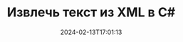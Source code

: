 ---
############################# Static ############################
layout: "auto-gen-parser"
date: 2024-02-13T17:01:13
draft: false
otherformats: 

############################# Head ############################
head_title: "Извлечь текст из XML в C#"
head_description: "Быстро извлекайте текст из файла XML в C#. Сохраните новый документ, содержащий выбранные страницы, с помощью API слияния документов."

############################# Header ############################
title: "Извлечь текст из XML в C#"
description: "Извлеките текст из XML с помощью нескольких строк кода .NET."
bg_image: "https://cms.admin.containerize.com/templates/aspose/App_Themes/V3/images/bg/header1.png"
bg_overlay: false
button:
    enable: true
    icon: "fas fa-arrow-down"
    label: "Скачать бесплатную пробную версию"
    link: "https://downloads.groupdocs.com/parser/net"

############################# SubMenu ############################
submenu:
    enable: true

    left:
        img_alt: "GroupDocs.Parser for .NET"
        image: "https://cms.admin.containerize.com/templates/groupdocs/images/product-logos/90x90-noborder/groupdocs-parser-net.png"
        product: "GroupDocs.Parser"
        platform: ".NET"

    middle:
        button:

            # button loop
            - link: "https://apireference.groupdocs.com/parser/net"
              text: "Справочник по API"

            # button loop
            - link: "https://github.com/groupdocs-parser"
              text: "Примеры кода"

            # button loop
            - link: "https://products.groupdocs.app/parser/family"
              text: "Живые демонстрации"

            # button loop
            - link: "https://purchase.groupdocs.com/pricing/parser/net"
              text: "Цены"

    right:
        link_download: "https://downloads.groupdocs.com/parser"
        link_learn: "https://docs.groupdocs.com/parser/net"
        link_buy: "https://purchase.groupdocs.com"

############################# About ############################
about:
    enable: true
    title: "Как извлечь текст из XML файлов .NET API?"
    content: |
        [GroupDocs.Parser for .NET](/ru/parser/net/) — это API извлечения текста, метаданных и изображений для бизнес-приложений, разработанных с использованием C#, ASP.NET и других технологий .NET. Он поддерживает извлечение необработанного, форматированного и структурированного текста, а также метаданных из файлов поддерживаемых форматов. С помощью GroupDocs.Parser для .NET ваши приложения также могут выполнять синтаксический анализ защищенных паролем документов для популярных форматов, таких как документы обработки Word, электронные таблицы Excel, презентации PowerPoint, файлы OneNote, PDF и ZIP-архивы.
        
        GroupDocs.Parser API — правильный выбор для корпоративных решений, которым требуется функция извлечения текста из файлов. Эти API хорошо поддерживаются во всех основных операционных системах и платформах, включая Frameworks: .NET Framework, .NET Standard, .NET Core, Mono.

############################# Steps ############################
steps:
    enable: true
    title_left: "Извлечь текст из XML в C# API?"
    content_left: |
        [GroupDocs.Parser for .NET](/ru/parser/net/) позволяет разработчикам C# легко извлекать текст из файла XML, реализуя несколько простых шаги.
        
        * Создать объект [Parser](https://reference.groupdocs.com/net/parser/groupdocs.parser/parser) для исходного документа;
        * Вызовите метод [GetText](https://reference.groupdocs.com/net/parser/groupdocs.parser/parser/methods/gettext) и получите [TextReader](https://docs.microsoft.com/en-us/dotnet/api/system.io.textreader?view=netframework-2.0) объект;
        * Проверить, не является ли ридер *null* (поддерживается извлечение текста для документа);
        * Прочитайте текст от читателя.

    title_right: "Узнать больше про извлечение текста"
    content_right: |
        * <a href="https://docs.groupdocs.com/parser/net/extract-text-in-accurate-mode/">Как извлечь текст в точном режиме в C#</a>
        * <a href="https://docs.groupdocs.com/parser/net/extract-text-in-raw-mode/">Как извлечь текст в быстром режиме в C#</a>
 
    code: |
     {{% parser/additional-styles %}}
     {{< parser/code-parser title="Как извлечь текст из файла XML, используя пример кода C#">}}

        ```csharp    
        // Извлечь текст из файла XML с помощью API GroupDocs.Parser
        // Создайте экземпляр класса Parser
        using (Parser parser = new Parser(filePath)) {
            // Извлечь текст в ридер
            using (TextReader reader = parser.GetText()) {
                // Распечатать текст из документа
                // Если извлечение текста не поддерживается, средство чтения недействительно.
                Console.WriteLine(reader == null ? "Извлечение текста не поддерживается" : reader.ReadToEnd());
            }
        }
        ```
     {{< /parser/code-parser >}}

############################# More ############################
more:
    enable: true
    title_left: "Системные Требования"
    content_left: |
        GroupDocs.Parser for .NET API поддерживаются на всех основных платформах и операционных системах. Перед выполнением приведенного ниже кода убедитесь, что в вашей системе установлены следующие предварительные компоненты.
        
        * Операционные системы: Microsoft Windows, Linux, MacOS
        * Среды разработки: Microsoft Visual Studio, Xamarin, MonoDevelop
        * Фреймворки
        * Загрузите последнюю версию GroupDocs.Parser for .NET из [Nuget](https://www.nuget.org/packages/groupdocs.parser)

    title_right: "Зачем использовать GroupDocs.Parser for .NET"
    content_right: |
        * Поддержка извлечения простого текста из любых поддерживаемых документов    
        * Парсинг документов по пользовательским шаблонам    
        * Полная поддержка извлечения структурированного текста    
        * Текстовый поиск по ключевому слову и регулярному выражению    
        * Извлечение форматированного текста, метаданных, изображений, контейнеров и вложений    
        * Извлечение оглавления для некоторых поддерживаемых форматов документов    
        * Парсинг данных форм из PDF-документов    
        * Извлечение гиперссылок из документа   

############################# Demos ############################
demos:
    enable: true
    title: "Демонстрации в реальном времени — извлечение текста из XML онлайн"
    content: |
       Извлеките текст из файла XML прямо сейчас, посетив веб-сайт [GroupDocs.Parser Live Demos](https://products.groupdocs.app/parser/text/xml).
       Живая демонстрация имеет следующие преимущества.
        
############################# About Formats ############################
about_formats:
    enable: true

############################# More Formats ############################
more_formats:
    enable: true
    title: "Извлечение текста из других форматов документов"
    content: |
        .NET API анализа документов и извлечения текста для форматов файлов и изображений. Извлеките данные для некоторых популярных форматов файлов, как указано ниже.

############################# Back to top ###############################
back_to_top:
    enable: true
---
